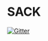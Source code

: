 # SACK

[![Gitter](https://badges.gitter.im/d3x0r/SACK.svg)](https://gitter.im/d3x0r/SACK?utm_source=badge&utm_medium=badge&utm_campaign=pr-badge&utm_content=badge)